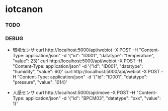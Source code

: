 # iotcanon
### TODO

### DEBUG
- 環境センサ
curl http://localhost:5000/api/webiot -X POST -H "Content-Type: application/json" -d '{"id": "ID001", "datatype": "temperature", "value": 23}'
curl http://localhost:5000/api/webiot -X POST -H "Content-Type: application/json" -d '{"id": "ID001", "datatype": "humidity", "value": 60}'
curl http://localhost:5000/api/webiot -X POST -H "Content-Type: application/json" -d '{"id": "ID001", "datatype": "pressure", "value": 1014}'

- 人感センサ
curl http://localhost:5000/api/move -X POST -H "Content-Type: application/json" -d '{"id": "BPCM03", "datatype": "xxx", "value": 1}'
